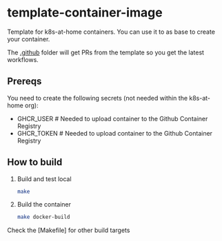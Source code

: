 # template-container-image

Template for k8s-at-home containers. You can use it to as base to create your container.

The [.github](.github) folder will get PRs from the template so you get the latest workflows.

## Prereqs

You need to create the following secrets (not needed within the k8s-at-home org):
- GHCR_USER # Needed to upload container to the Github Container Registry
- GHCR_TOKEN # Needed to upload container to the Github Container Registry

## How to build

1. Build and test local
    ```bash
    make
    ```
2. Build the container
    ```bash
    make docker-build
    ```

Check the [Makefile] for other build targets


